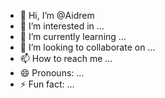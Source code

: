 - 👋 Hi, I’m @Aidrem
- 👀 I’m interested in ...
- 🌱 I’m currently learning ...
- 💞️ I’m looking to collaborate on ...
- 📫 How to reach me ...
- 😄 Pronouns: ...
- ⚡ Fun fact: ...

<!---
Aidrem/Aidrem is a ✨ special ✨ repository because its `README.md` (this file) appears on your GitHub profile.
You can click the Preview link to take a look at your changes.
--->
